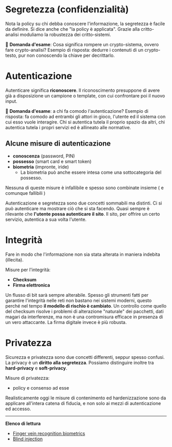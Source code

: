 # Segretezza (confidenzialità)

Nota la policy su chi debba conoscere l'informazione, la segretezza è facile da definire. Si dice anche che "la policy è applicata". Grazie alla critto-analisi moduliamo la robustezza dei critto-sistemi.

:pencil: **Domanda d'esame**: Cosa significa rompere un crypto-sistema, ovvero fare crypto-analisi?
Esempio di risposta: dedurre i contenuti di un crypto-testo, pur non conoscendo la chiave per decrittarlo.

# Autenticazione

Autenticare significa **riconoscere**. Il riconoscimento presuppone di avere già a disposizione un campione o template, con cui confrontare poi il nuovo input.

:pencil: **Domanda d'esame**: a chi fa comodo l'autenticazione?
Esempio di risposta: fa comodo ad entrambi gli attori in gioco, l'utente ed il sistema con cui esso vuole interagire. Chi si autentica tutela il proprio spazio da altri, chi autentica tutela i propri servizi ed è allineato alle normative.

## Alcune misure di autenticazione

- **conoscenza** (password, PIN)
- **possesso** (smart card e smart token)
- **biometria** (impronte, iride)
  - La biometria può anche essere intesa come una sottocategoria del possesso.


Nessuna di queste misure è infallibile e spesso sono combinate insieme ( e comunque fallibili )

Autenticazione e segretezza sono due concetti sommabili ma distinti. Ci si può autenticare ma mostrare ciò che si sta facendo. Quasi sempre è rilevante che **l'utente possa autenticare il sito**. Il sito, per offrire un certo servizio, autentica a sua volta l'utente.

# Integrità

Fare in modo che l'informazione non sia stata alterata in maniera indebita (illecita).

Misure per l'integrità:

- **Checksum**
- **Firma elettronica**

Un flusso di bit sarà sempre alterabile. Spesso gli strumenti fatti per garantire l'integrità nelle reti non bastano nei sistemi moderni, questo perché nel tempo **il modello di rischio è cambiato**. Un controllo come quello del checksum risolve i problemi di alterazione "naturale" dei pacchetti, dati magari da interferenze, ma non è una contromisura efficace in presenza di un vero attaccante. La firma digitale invece è più robusta.

# Privatezza

Sicurezza e privatezza sono due concetti differenti, seppur spesso confusi. La privacy è un **diritto alla segretezza**. Possiamo distinguire inoltre tra **hard-privacy** e **soft-privacy**.

Misure di privatezza:

- policy e consenso ad esse
  

Realisticamente oggi le misure di contenimento ed hardenizzazione sono da applicare all'intera catena di fiducia, e non solo ai mezzi di autenticazione ed accesso. 

------

**Elenco di lettura**

- [Finger vein recognition biometrics](https://www.miteksystems.com/blog/finger-vein-recognition-biometrics)
- [Blind injection](https://it.wikipedia.org/wiki/SQL_injection#Blind_SQL_injection) 